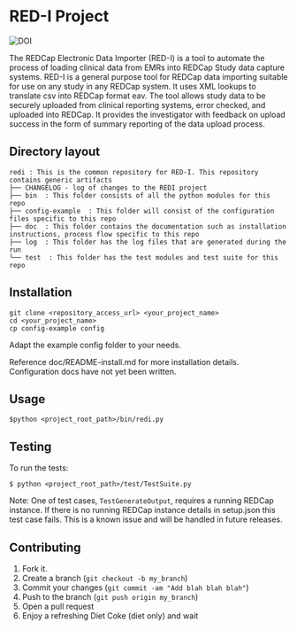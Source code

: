 # RED-I Project 

![DOI](https://zenodo.org/badge/doi/10.5281/zenodo.10014.png ".")

The REDCap Electronic Data Importer (RED-I) is a tool to automate the process of loading clinical data from EMRs into REDCap Study data capture systems. RED-I is a general purpose tool for REDCap data importing suitable for use on any study in any REDCap system. It uses XML lookups to translate csv into REDCap format eav. The tool allows study data to be securely uploaded from clinical reporting systems, error checked, and uploaded into REDCap.  It provides the investigator with feedback on upload success in the form of summary reporting of the data upload process.  

## Directory layout 
	
    redi : This is the common repository for RED-I. This repository contains generic artifacts
    ├── CHANGELOG - log of changes to the REDI project
    ├── bin  : This folder consists of all the python modules for this repo
    ├── config-example  : This folder will consist of the configuration files specific to this repo
    ├── doc  : This folder contains the documentation such as installation instructions, process flow specific to this repo
    ├── log  : This folder has the log files that are generated during the run
    └── test  : This folder has the test modules and test suite for this repo

Installation
-----------

    git clone <repository_access_url> <your_project_name>
    cd <your_project_name>
    cp config-example config

Adapt the example config folder to your needs.

Reference doc/README-install.md for more installation details.
Configuration docs have not yet been written.


Usage
-----

    $python <project_root_path>/bin/redi.py

Testing
-------

To run the tests:

    $ python <project_root_path>/test/TestSuite.py

Note: One of test cases, `TestGenerateOutput`, requires a running REDCap instance. If there is no running REDCap instance details in setup.json this test case fails. This is a known issue and will be handled in future releases.

Contributing
------------

1. Fork it.
2. Create a branch (`git checkout -b my_branch`)
3. Commit your changes (`git commit -am "Add blah blah blah"`)
4. Push to the branch (`git push origin my_branch`)
5. Open a pull request
6. Enjoy a refreshing Diet Coke (diet only) and wait

